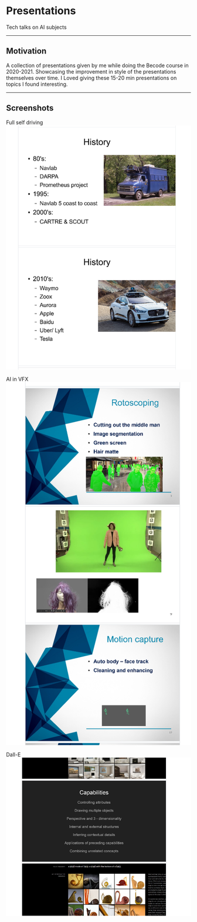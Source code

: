 # Presentations

Tech talks on AI subjects

---
## Motivation
A collection of presentations given by me while doing the Becode course in 2020-2021. Showcasing the improvement in style of the presentations themselves over time. I Loved giving these 15-20 min presentations on topics I found interesting.

---
## Screenshots

Full self driving
![Alt text](./assets/FSD_screenshot.PNG?raw=true "FSD")

AI in VFX
![Alt text](./assets/VFX_screenshot.PNG?raw=true "VFX")

Dall-E
![Alt text](./assets/Dalle_screenshot.PNG?raw=true "Dall-E")
